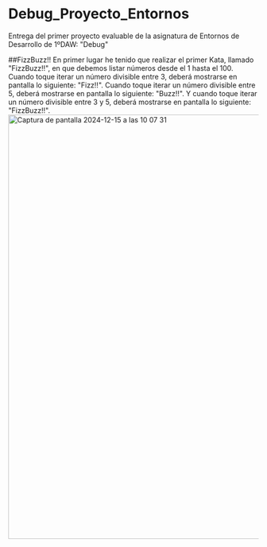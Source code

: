 # Debug_Proyecto_Entornos
Entrega del primer proyecto evaluable de la asignatura de Entornos de Desarrollo de 1ºDAW: "Debug"

##FizzBuzz!!
En primer lugar he tenido que realizar el primer Kata, llamado "FizzBuzz!!", en que debemos listar números desde el 1 hasta el 100. Cuando 
toque iterar un número divisible entre 3, deberá mostrarse en pantalla lo siguiente: "Fizz!!". Cuando 
toque iterar un número divisible entre 5, deberá mostrarse en pantalla lo siguiente: "Buzz!!". Y cuando 
toque iterar un número divisible entre 3 y 5, deberá mostrarse en pantalla lo siguiente: "FizzBuzz!!". 
<img width="854" alt="Captura de pantalla 2024-12-15 a las 10 07 31" src="https://github.com/user-attachments/assets/5ab2bff6-af00-4b6c-a3d2-cc46ea3c5b12" />

